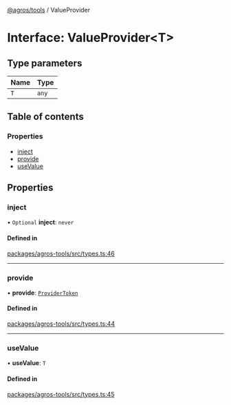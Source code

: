 [@agros/tools](../index.md) / ValueProvider

# Interface: ValueProvider<T\>

## Type parameters

| Name | Type |
| :------ | :------ |
| `T` | `any` |

## Table of contents

### Properties

- [inject](ValueProvider.md#inject)
- [provide](ValueProvider.md#provide)
- [useValue](ValueProvider.md#usevalue)

## Properties

### <a id="inject" name="inject"></a> inject

• `Optional` **inject**: `never`

#### Defined in

[packages/agros-tools/src/types.ts:46](https://github.com/agrosjs/agros/blob/d61174d/packages/agros-tools/src/types.ts#L46)

___

### <a id="provide" name="provide"></a> provide

• **provide**: [`ProviderToken`](../index.md#providertoken)

#### Defined in

[packages/agros-tools/src/types.ts:44](https://github.com/agrosjs/agros/blob/d61174d/packages/agros-tools/src/types.ts#L44)

___

### <a id="usevalue" name="usevalue"></a> useValue

• **useValue**: `T`

#### Defined in

[packages/agros-tools/src/types.ts:45](https://github.com/agrosjs/agros/blob/d61174d/packages/agros-tools/src/types.ts#L45)

